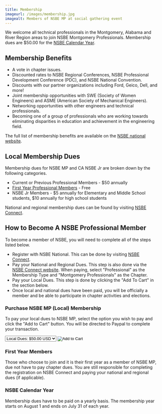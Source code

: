 ```yaml
---
title: Membership
imageurl: /images/membership.jpg
imagealt: Members of NSBE MP at social gathering event
---
```


We welcome all technical professionals in the Montgomery, Alabama and River Region areas to join 
NSBE Montgomery Professionals. Membership dues are $50.00 for the 
[NSBE Calendar Year](#nsbe-calendar-year).

## Membership Benefits

* A vote in chapter issues.
* Discounted rates to NSBE Regional Conferences, NSBE Professional Development Conference (PDC), 
and NSBE National Convention.
* Discounts with our partner organizations including Ford, Geico, Dell, and more!
* Joint membership opportunities with SWE (Society of Women Engineers) and ASME (American Society of 
Mechanical Engineers).
* Networking opportunities with other engineers and technical professionals.
* Becoming one of a group of professionals who are working towards eliminating disparities in education 
and achievement in the engineering field.

The full list of membership benefits are available on the 
<a href="https://www.nsbe.org/Membership/Membership-Benefits.aspx" target="_blank">NSBE national website</a>.

## Local Membership Dues

Membership dues for NSBE MP and CA NSBE Jr are broken down by the following categories. 

* Current or Previous Professional Members - $50 annually
* [First Year Professional Members](#first-year-members) - Free
* NSBE Jr Members - $5 annually for Elementary and Middle School students, $10 annually for high school students

National and regional membership dues can be found by visiting 
<a href="https://mynsbe.nsbe.org" target="_blank">NSBE Connect</a>.

## How to Become A NSBE Professional Member

To become a member of NSBE, you will need to complete all of the steps listed below.

* Register with NSBE National. This can be done by visiting 
<a href="https://mynsbe.nsbe.org" target="_blank">NSBE Connect</a>.
* Pay your National and Regional Dues. This step is also done via the 
<a href="https://mynsbe.nsbe.org" target="_blank">NSBE Connect website</a>. When paying,
select "Professional" as the Membership Type and "Montgomery Professionals" as the Chapter.
* Pay your Local Dues. This step is done by clicking the "Add To Cart" in the section below.
* Once local and national dues have been paid, you will be officially a member and be able to 
participate in chapter activities and elections.

### Purchase NSBE MP (Local) Membership

To pay your local dues to NSBE MP, select the option you wish to pay and click the "Add to Cart" button. 
You will be directed to Paypal to complete your transaction.

<form target="paypal" action="https://www.paypal.com/cgi-bin/webscr" method="post">
<input type="hidden" name="cmd" value="_s-xclick">
<input type="hidden" name="hosted_button_id" value="6TLMYDYRX27TS">
<input type="hidden" name="on0" value="Which Membership Would You Like">
<select name="os0">
<option value="Local Dues:">Local Dues: $50.00 USD</option>
</select>
<input type="hidden" name="currency_code" value="USD">
<input type="image" src="https://www.paypalobjects.com/en_US/i/btn/btn_cart_LG.gif" border="0" name="submit" alt="Add to Cart">
<img alt="" border="0" src="https://www.paypalobjects.com/en_US/i/scr/pixel.gif" width="1" height="1">
</form>
<p class="mb-2"></p>

### First Year Members

Those who choose to join and it is their first year as a member of NSBE MP, due not have to pay
chapter dues. You are still responsible for completing the registration on NSBE Connect and paying
your national and regional dues (if applicable).

### NSBE Calendar Year

Membership dues have to be paid on a yearly basis. The membership year starts on August 1
and ends on July 31 of each year.

